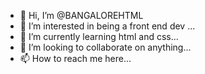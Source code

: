 - 👋 Hi, I’m @BANGALOREHTML
- 👀 I’m interested in being a front end dev ...
- 🌱 I’m currently learning html and css...
- 💞️ I’m looking to collaborate on anything...
- 📫 How to reach me here...

<!---
BANGALOREHTML/BANGALOREHTML is a ✨ special ✨ repository because its `README.md` (this file) appears on your GitHub profile.
You can click the Preview link to take a look at your changes.
--->
